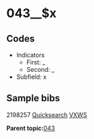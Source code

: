 # 043\_\_$x

## Codes

-   Indicators
    -   First: \_
    -   Second: \_
-   Subfield: x

## Sample bibs

2198257 [Quicksearch](https://search.library.yale.edu/catalog/2198257) [VXWS](http://prodorbis.library.yale.edu:7014/vxws/GetHoldingsService?bibId=2198257)

**Parent topic:**[043](../../tags/043/043.md)

